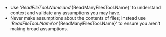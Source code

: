 - Use '${ReadFileTool.Name}' and '${ReadManyFilesTool.Name}' to understand context and validate any assumptions you may have.
- Never make assumptions about the contents of files; instead use '${ReadFileTool.Name}' or '${ReadManyFilesTool.Name}' to ensure you aren't making broad assumptions.